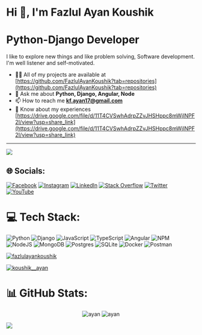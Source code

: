 # Hi 👋, I'm Fazlul Ayan Koushik 

# Python-Django Developer

I like to explore new things and like problem solving, Software development. I'm well listener and self-motivated.


- 👨‍💻 All of my projects are available at [https://github.com/FazlulAyanKoushik?tab=repositories](https://github.com/FazlulAyanKoushik?tab=repositories)
- 💬 Ask me about **Python, Django, Angular, Node**
- 📫 How to reach me **kf.ayan17@gmail.com**
- 📄 Know about my experiences [https://drive.google.com/file/d/11T4CVSwhAdrpZZvJHSHppc8mWjINPF2I/view?usp=share_link](https://drive.google.com/file/d/11T4CVSwhAdrpZZvJHSHppc8mWjINPF2I/view?usp=share_link)

---
[![](https://visitcount.itsvg.in/api?id=FazlulAyanKoushik&icon=0&color=0)](https://visitcount.itsvg.in)



## 🌐 Socials:
[![Facebook](https://img.shields.io/badge/Facebook-%231877F2.svg?logo=Facebook&logoColor=white)](https://fb.com/koushik.ayan.7) [![Instagram](https://img.shields.io/badge/Instagram-%23E4405F.svg?logo=Instagram&logoColor=white)](https://instagram.com/koushik__ayan) [![LinkedIn](https://img.shields.io/badge/LinkedIn-%230077B5.svg?logo=linkedin&logoColor=white)](https://www.linkedin.com/in/fazlul-ayan-koushik-76935719b/) [![Stack Overflow](https://img.shields.io/badge/-Stackoverflow-FE7A16?logo=stack-overflow&logoColor=white)](https://stackoverflow.com/users/19994854) [![Twitter](https://img.shields.io/badge/Twitter-%231DA1F2.svg?logo=Twitter&logoColor=white)](https://twitter.com/koushik__ayan) [![YouTube](https://img.shields.io/badge/YouTube-%23FF0000.svg?logo=YouTube&logoColor=white)](https://www.youtube.com/channel/UCWLvyM_XmflsCIMmvrNcm5w/videos) 

# 💻 Tech Stack:
![Python](https://img.shields.io/badge/python-3670A0?style=for-the-badge&logo=python&logoColor=ffdd54)  ![Django](https://img.shields.io/badge/django-%23092E20.svg?style=for-the-badge&logo=django&logoColor=white) ![JavaScript](https://img.shields.io/badge/javascript-%23323330.svg?style=for-the-badge&logo=javascript&logoColor=%23F7DF1E)  ![TypeScript](https://img.shields.io/badge/typescript-%23007ACC.svg?style=for-the-badge&logo=typescript&logoColor=white) ![Angular](https://img.shields.io/badge/angular-%23DD0031.svg?style=for-the-badge&logo=angular&logoColor=white) ![NPM](https://img.shields.io/badge/NPM-%23000000.svg?style=for-the-badge&logo=npm&logoColor=white) ![NodeJS](https://img.shields.io/badge/node.js-6DA55F?style=for-the-badge&logo=node.js&logoColor=white) ![MongoDB](https://img.shields.io/badge/MongoDB-%234ea94b.svg?style=for-the-badge&logo=mongodb&logoColor=white) ![Postgres](https://img.shields.io/badge/postgres-%23316192.svg?style=for-the-badge&logo=postgresql&logoColor=white) ![SQLite](https://img.shields.io/badge/sqlite-%2307405e.svg?style=for-the-badge&logo=sqlite&logoColor=white) ![Docker](https://img.shields.io/badge/docker-%230db7ed.svg?style=for-the-badge&logo=docker&logoColor=white) ![Postman](https://img.shields.io/badge/Postman-FF6C37?style=for-the-badge&logo=postman&logoColor=white)

<p align="left"> <a href="https://github.com/ryo-ma/github-profile-trophy"><img src="https://github-profile-trophy.vercel.app/?username=fazlulayankoushik" alt="fazlulayankoushik" /></a> </p>

<p align="left"> <a href="https://twitter.com/koushik__ayan" target="blank"><img src="https://img.shields.io/twitter/follow/koushik__ayan?logo=twitter&style=for-the-badge" alt="koushik__ayan" /></a> </p>

# 📊 GitHub Stats:
<p align="center"> <img src="https://github-readme-stats.vercel.app/api?username=fazlulayankoushik&show_icons=true&theme=gotham" alt="ayan" />
<img src="https://github-readme-stats.vercel.app/api/top-langs/?username=fazlulayankoushik&hide=java,html,css&theme=dracula" alt="ayan" /> </P>

![](https://github-readme-streak-stats.herokuapp.com/?user=FazlulAyanKoushik&theme=dark&hide_border=true)<br/>
